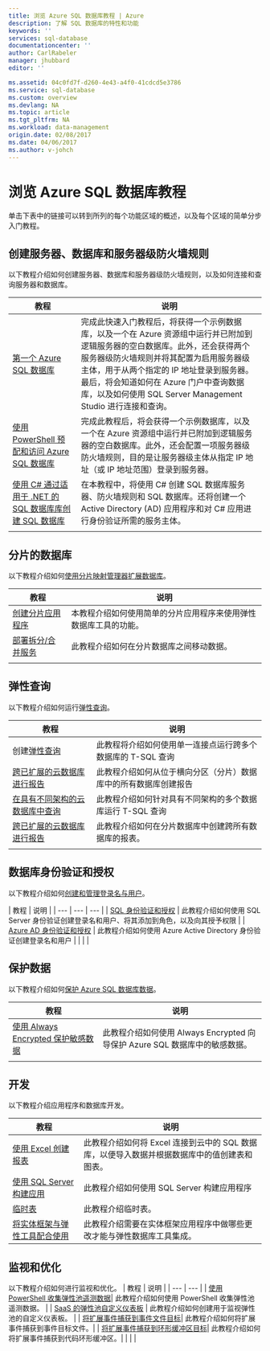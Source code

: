 ```yaml
---
title: 浏览 Azure SQL 数据库教程 | Azure
description: 了解 SQL 数据库的特性和功能
keywords: ''
services: sql-database
documentationcenter: ''
author: CarlRabeler
manager: jhubbard
editor: ''

ms.assetid: 04c0fd7f-d260-4e43-a4f0-41cdcd5e3786
ms.service: sql-database
ms.custom: overview
ms.devlang: NA
ms.topic: article
ms.tgt_pltfrm: NA
ms.workload: data-management
origin.date: 02/08/2017
ms.date: 04/06/2017
ms.author: v-johch
---
```


# 浏览 Azure SQL 数据库教程
单击下表中的链接可以转到所列的每个功能区域的概述，以及每个区域的简单分步入门教程。

## 创建服务器、数据库和服务器级防火墙规则
以下教程介绍如何创建服务器、数据库和服务器级防火墙规则，以及如何连接和查询服务器和数据库。

| 教程 | 说明 |
| --- | --- | 
| [第一个 Azure SQL 数据库](./sql-database-get-started.md) | 完成此快速入门教程后，将获得一个示例数据库，以及一个在 Azure 资源组中运行并已附加到逻辑服务器的空白数据库。此外，还会获得两个服务器级防火墙规则并将其配置为启用服务器级主体，用于从两个指定的 IP 地址登录到服务器。最后，将会知道如何在 Azure 门户中查询数据库，以及如何使用 SQL Server Management Studio 进行连接和查询。 |
| [使用 PowerShell 预配和访问 Azure SQL 数据库](./sql-database-get-started-powershell.md) | 完成此教程后，将会获得一个示例数据库，以及一个在 Azure 资源组中运行并已附加到逻辑服务器的空白数据库。此外，还会配置一项服务器级防火墙规则，目的是让服务器级主体从指定 IP 地址（或 IP 地址范围）登录到服务器。 |
| [使用 C# 通过适用于 .NET 的 SQL 数据库库创建 SQL 数据库](./sql-database-get-started-csharp.md)| 在本教程中，将使用 C# 创建 SQL 数据库服务器、防火墙规则和 SQL 数据库。还将创建一个 Active Directory (AD) 应用程序和对 C# 应用进行身份验证所需的服务主体。 |
| | |

<!----## 备份和数据库恢复
以下教程介绍如何使用[数据库备份](./sql-database-automated-backups.md)和[使用备份恢复数据库](./sql-database-recovery-using-backups.md)。

| 教程 | 说明 |
| --- | --- | 
| [使用 Azure 门户进行备份和还原](./sql-database-get-started-backup-recovery-portal.md) | 此教程介绍如何使用 Azure 门户查看备份、还原到某个时间点，以及通过 Azure 恢复服务保管库的备份进行还原
| | |
----->

## 分片的数据库
以下教程介绍如何[使用分片映射管理器扩展数据库](./sql-database-elastic-scale-shard-map-management.md)。

| 教程 | 说明 |
| --- | --- | 
| [创建分片应用程序](./sql-database-elastic-scale-get-started.md) |本教程介绍如何使用简单的分片应用程序来使用弹性数据库工具的功能。 |
| [部署拆分/合并服务](./sql-database-elastic-scale-configure-deploy-split-and-merge.md) |此教程介绍如何在分片数据库之间移动数据。 |
| | |

## 弹性查询

以下教程介绍如何运行[弹性查询](./sql-database-elastic-query-overview.md)。

| 教程 | 说明 |
| --- | --- | 
| 创建[弹性查询](./sql-database-elastic-query-getting-started-vertical.md) | 此教程将介绍如何使用单一连接点运行跨多个数据库的 T-SQL 查询 |
| [跨已扩展的云数据库进行报告](./sql-database-elastic-query-getting-started.md) |此教程介绍如何从位于横向分区（分片）数据库中的所有数据库创建报告 |
| [在具有不同架构的云数据库中查询](./sql-database-elastic-query-vertical-partitioning.md) | 此教程介绍如何针对具有不同架构的多个数据库运行 T-SQL 查询 |
| [跨已扩展的云数据库进行报告](./sql-database-elastic-query-horizontal-partitioning.md) |此教程介绍如何在分片数据库中创建跨所有数据库的报表。 |
| | |

## 数据库身份验证和授权
以下教程介绍如何[创建和管理登录名与用户](./sql-database-manage-logins.md)。

| 教程 | 说明 |
| --- | --- | --- |
| [SQL 身份验证和授权](./sql-database-control-access-sql-authentication-get-started.md) | 此教程介绍如何使用 SQL Server 身份验证创建登录名和用户、将其添加到角色，以及向其授予权限 |
| [Azure AD 身份验证和授权](./sql-database-control-access-aad-authentication-get-started.md) | 此教程介绍如何使用 Azure Active Directory 身份验证创建登录名和用户 |
| | |

## 保护数据
以下教程介绍如何[保护 Azure SQL 数据库数据](./sql-database-security-overview.md)。

| 教程 | 说明 |
| --- | --- | 
| [使用 Always Encrypted 保护敏感数据](./sql-database-always-encrypted-azure-key-vault.md) |此教程介绍如何使用 Always Encrypted 向导保护 Azure SQL 数据库中的敏感数据。 |
| | |

## 开发
以下教程介绍应用程序和数据库开发。

| 教程 | 说明 |
| --- | --- | 
| [使用 Excel 创建报表](./sql-database-connect-excel.md) |此教程介绍如何将 Excel 连接到云中的 SQL 数据库，以便导入数据并根据数据库中的值创建表和图表。 |
| [使用 SQL Server 构建应用](https://www.microsoft.com/sql-server/developer-get-started/) |此教程介绍如何使用 SQL Server 构建应用程序 |
| [临时表](./sql-database-temporal-tables.md) | 此教程介绍临时表。
| [将实体框架与弹性工具配合使用](./sql-database-elastic-scale-use-entity-framework-applications-visual-studio.md) |此教程介绍需要在实体框架应用程序中做哪些更改才能与弹性数据库工具集成。 |


## 监视和优化
以下教程介绍如何进行监视和优化。
| 教程 | 说明 |
| --- | --- | 
| [使用 PowerShell 收集弹性池遥测数据](https://github.com/Microsoft/sql-server-samples/tree/master/samples/manage/azure-sql-db-elastic-pools)| 此教程介绍如何使用 PowerShell 收集弹性池遥测数据。 |
| [SaaS 的弹性池自定义仪表板](https://github.com/Microsoft/sql-server-samples/tree/master/samples/manage/azure-sql-db-elastic-pools-custom-dashboard) | 此教程介绍如何创建用于监视弹性池的自定义仪表板。 |
| [将扩展事件捕获到事件文件目标](./sql-database-xevent-code-event-file.md)| 此教程介绍如何将扩展事件捕获到事件目标文件。|
| [将扩展事件捕获到环形缓冲区目标](./sql-database-xevent-code-ring-buffer.md)| 此教程介绍如何将扩展事件捕获到代码环形缓冲区。|
| | |

<!---HONumber=Mooncake_0320_2017-->
<!--Update_Description: content index update-->